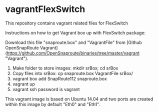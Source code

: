 # vagrantFlexSwitch
This repository contains vagrant related files for FlexSwitch

Instructions on how to get Vagrant box up with FlexSwitch package:

Download this file "snaproute.box" and "VagrantFile" from [Github OpenSnapRoute Vagrant] (https://github.com/OpenSnaproute/binaries/tree/master/vagrant "Vagrant").  

1. Make folder to store images:
   mkdir srBox; cd srBox
2. Copy files into srBox:
   cp snaproute.box VagrantFile srBox/
3. vagrant box add SnapRoute112 snaproute.box
4. vagrant up
5. vagrant ssh
   password is vagrant
      
This vagrant image is based on Ubuntu 14.04 and two ports are created within this image by default "Eth0" and "Eth1".

